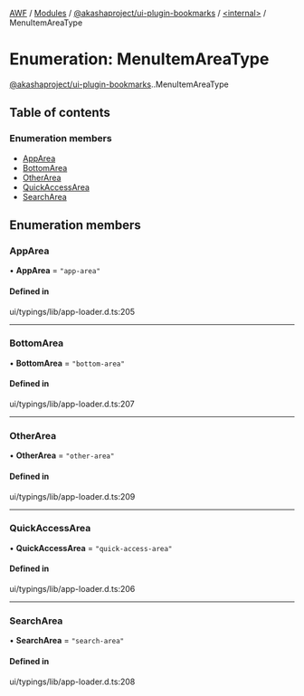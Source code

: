 [AWF](../README.md) / [Modules](../modules.md) / [@akashaproject/ui-plugin-bookmarks](../modules/akashaproject_ui_plugin_bookmarks.md) / [<internal\>](../modules/akashaproject_ui_plugin_bookmarks._internal_.md) / MenuItemAreaType

# Enumeration: MenuItemAreaType

[@akashaproject/ui-plugin-bookmarks](../modules/akashaproject_ui_plugin_bookmarks.md).[<internal>](../modules/akashaproject_ui_plugin_bookmarks._internal_.md).MenuItemAreaType

## Table of contents

### Enumeration members

- [AppArea](akashaproject_ui_plugin_bookmarks._internal_.MenuItemAreaType.md#apparea)
- [BottomArea](akashaproject_ui_plugin_bookmarks._internal_.MenuItemAreaType.md#bottomarea)
- [OtherArea](akashaproject_ui_plugin_bookmarks._internal_.MenuItemAreaType.md#otherarea)
- [QuickAccessArea](akashaproject_ui_plugin_bookmarks._internal_.MenuItemAreaType.md#quickaccessarea)
- [SearchArea](akashaproject_ui_plugin_bookmarks._internal_.MenuItemAreaType.md#searcharea)

## Enumeration members

### AppArea

• **AppArea** = `"app-area"`

#### Defined in

ui/typings/lib/app-loader.d.ts:205

___

### BottomArea

• **BottomArea** = `"bottom-area"`

#### Defined in

ui/typings/lib/app-loader.d.ts:207

___

### OtherArea

• **OtherArea** = `"other-area"`

#### Defined in

ui/typings/lib/app-loader.d.ts:209

___

### QuickAccessArea

• **QuickAccessArea** = `"quick-access-area"`

#### Defined in

ui/typings/lib/app-loader.d.ts:206

___

### SearchArea

• **SearchArea** = `"search-area"`

#### Defined in

ui/typings/lib/app-loader.d.ts:208
